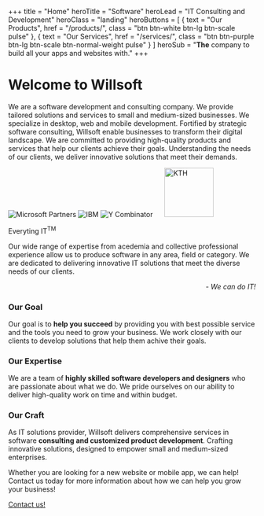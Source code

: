 +++
title = "Home"
heroTitle = "Software"
heroLead = "IT Consulting and Development"
heroClass = "landing"
heroButtons = [
    { text = "Our Products", href = "/products/", class = "btn btn-white btn-lg btn-scale pulse" },
    { text = "Our Services", href = "/services/", class = "btn btn-purple btn-lg btn-scale btn-normal-weight pulse" }
]
heroSub = "<b>The</b> company to build all your apps and websites with."
+++

<h1 class="willsoft">Welcome to Willso<span>ft</span></h1>
<p>
We are a software development and consulting company. We provide tailored solutions and services to small and medium-sized
businesses. We specialize in desktop, web and mobile development.
Fortified by strategic software consulting, Willsoft enable businesses to transform their digital landscape.
We are committed to providing high-quality products and services that help our clients achieve their goals.
Understanding the needs of our clients, we deliver innovative solutions that meet their demands.
</p>
<div id="partners-display">
    <img src="/img/partners/ms.png" alt="Microsoft Partners">
    <img src="/img/partners/ibm.png" alt="IBM">
    <img src="/img/partners/yc.png" alt="Y Combinator">
    <img src="/img/partners/kth.png" alt="KTH" style="height:100px;margin:0 20px;">
</div>
<div class="tagline-box bg-blue-light adjust-lighter-4 mb20 mt20">
    <p class="title">Everyting IT<sup class="sup-tm">TM</sup></p>
    <p class="body">
        Our wide range of expertise from acedemia and collective professional experience allow us to produce software in any
        area, field or category. We are dedicated to delivering innovative IT solutions that meet the diverse needs of our clients.
    </p>
    <div style="text-align: right"><em>- We can do IT!</em></div>
</div>
<div class="split-container mt32 mb32">
    <div class="content-section">
        <h3>Our Goal</h3>
        Our goal is to <b>help you succeed</b> by providing you with best possible service and the tools you need to grow your business.
        We work closely with our clients to develop solutions that help them achive their goals.
    </div>
    <div class="content-section">
        <h3>Our Expertise</h3>
        We are a team of <b>highly skilled software developers and designers</b> who are passionate about what we do.
        We pride ourselves on our ability to deliver high-quality work on time and within budget.
    </div>
    <div class="content-section">
        <h3>Our Craft</h3>
        As IT solutions provider, Willsoft delivers comprehensive services in software <b>consulting and customized product development</b>.
        Crafting innovative solutions, designed to empower small and medium-sized enterprises.
    </div>
</div>
<p>
Whether you are looking for a new website or mobile app, we can help!
Contact us today for more information about how we can help you grow your business!
</p>
<div class="fg-white mt10">
    <a class="btn btn-purple btn-lg pulse bg-blue-light" href="/contact/">Contact us!</a>
</div>
